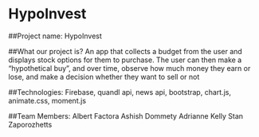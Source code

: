 
# HypoInvest

##Project name:
HypoInvest

##What our project is?
An app that collects a budget from the user and displays stock options for them to purchase. The user can then make a “hypothetical buy”, and over time, observe how much money they earn or lose, and make a decision whether they want to sell or not

##Technologies:
Firebase, quandl api, news api, bootstrap, chart.js, animate.css, moment.js

##Team Members:
Albert Factora
Ashish Dommety
Adrianne Kelly
Stan Zaporozhetts

